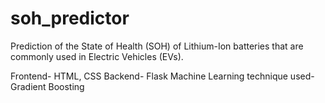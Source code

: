 # soh_predictor

Prediction of the State of Health (SOH) of Lithium-Ion batteries that are commonly used in Electric Vehicles (EVs).

Frontend- HTML, CSS
Backend- Flask
Machine Learning technique used- Gradient Boosting 
